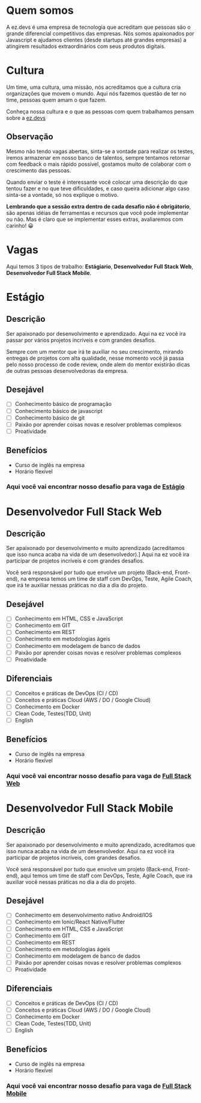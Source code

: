 # Quem somos
A ez.devs é uma empresa de tecnologia que acreditam que pessoas são o grande diferencial competitivos das empresas. 
Nós somos apaixonados por Javascript e ajudamos clientes (desde startups até grandes empresas) a atingirem resultados extraordinários com seus produtos digitais.

# Cultura
 Um time, uma cultura, uma missão, nós acreditamos que a cultura cria organizações que movem o mundo.
 Aqui nós fazemos questão de ter no time, pessoas quem amam o que fazem.

 Conheça nossa cultura e o que as pessoas com quem trabalhamos pensam sobre a [ez.devs](https://ezdevs.com.br/vagas/)

## Observação
Mesmo não tendo vagas abertas, sinta-se a vontade para realizar os testes, iremos armazenar em nosso banco de talentos, sempre tentamos retornar com feedback o mais rápido possível, gostamos muito de colaborar com o crescimento das pessoas.

Quando enviar o teste é interessante você colocar uma descrição do que tentou fazer e no que teve dificuldades, e caso queira adicionar algo caso sinta-se a vontade, só nos explique o motivo.

**Lembrando que a sessão extra dentro de cada desafio não é obrigátorio**, são apenas idéias de ferramentas e recursos que você pode implementar ou não. Mas é claro que se implementar esses extras, avaliaremos com carinho! 😀

# Vagas
Aqui temos 3 tipos de trabalho: **Estágiario**, **Desenvolvedor Full Stack Web**, **Desenvolvedor Full Stack Mobile**.

# Estágio

## Descrição
Ser apaixonado por desenvolvimento e aprendizado. Aqui na ez você ira passar por vários projetos incríveis e com grandes desafios. 

Sempre com um mentor que irá te auxiliar no seu crescimento, mirando entregas de projetos com alta qualidade, nesse momento você já passa pelo nosso processo de code review, onde alem do mentor existirão dicas de outras pessoas desenvolvedoras da empresa.

## Desejável
- [ ] Conhecimento básico de programação
- [ ] Conhecimento básico de javascript
- [ ] Conhecimento básico de git
- [ ] Paixão por aprender coisas novas e resolver problemas complexos
- [ ] Proatividade

## Benefícios
- Curso de inglês na empresa
- Horário flexível

### Aqui você vai encontrar nosso desafio para vaga de [Estágio](./internship/challenge.md)

# Desenvolvedor Full Stack Web

## Descrição
Ser apaixonado por desenvolvimento e muito aprendizado (acreditamos que isso nunca acaba na vida de um desenvolvedor).]
Aqui na ez você ira participar de projetos incríveis e com grandes desafios.


Você será responsável por tudo que envolve um projeto (Back-end, Front-end), na empresa temos um time de staff com DevOps, Teste, Agile Coach, que irá te auxiliar nessas práticas no dia a dia do projeto.

## Desejável
- [ ] Conhecimento em HTML, CSS e JavaScript
- [ ] Conhecimento em GIT
- [ ] Conhecimento em REST
- [ ] Conhecimento em metodologias ágeis
- [ ] Conhecimento em modelagem de banco de dados
- [ ] Paixão por aprender coisas novas e resolver problemas complexos
- [ ] Proatividade

## Diferenciais
- [ ] Conceitos e práticas de DevOps (CI / CD)
- [ ] Conceitos e práticas Cloud (AWS / DO / Google Cloud)
- [ ] Conhecimento em Docker
- [ ] Clean Code, Testes(TDD, Unit)
- [ ] English

## Benefícios
- Curso de inglês na empresa
- Horário flexível

### Aqui você vai encontrar nosso desafio para vaga de [Full Stack Web](./fullstack-web/challenge.md)

# Desenvolvedor Full Stack Mobile

## Descrição
Ser apaixonado por desenvolvimento e muito aprendizado, acreditamos que isso nunca acaba na vida de um desenvolvedor. Aqui na ez você ira participar de projetos incríveis, com grandes desafios.

Você será responsável por tudo que envolve um projeto (Back-end, Front-end), aqui temos um time de staff com DevOps, Teste, Agile Coach, que ira auxiliar você nessas práticas no dia a dia do projeto.

## Desejável
- [ ] Conhecimento em desenvolvimento nativo Android/IOS
- [ ] Conhecimento em Ionic/React Native/Flutter
- [ ] Conhecimento em HTML, CSS e JavaScript
- [ ] Conhecimento em GIT
- [ ] Conhecimento em REST
- [ ] Conhecimento em metodologias ágeis
- [ ] Conhecimento em modelagem de banco de dados
- [ ] Paixão por aprender coisas novas e resolver problemas complexos
- [ ] Proatividade

## Diferenciais
- [ ] Conceitos e práticas de DevOps (CI / CD)
- [ ] Conceitos e práticas Cloud (AWS / DO / Google Cloud)
- [ ] Conhecimento em Docker
- [ ] Clean Code, Testes(TDD, Unit)
- [ ] English

## Benefícios
- Curso de inglês na empresa
- Horário flexível

### Aqui você vai encontrar nosso desafio para vaga de [Full Stack Mobile](./fullstack-mobile/challenge.md)
